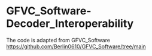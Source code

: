 # GFVC_Software-Decoder_Interoperability

The code is adapted from GFVC_Software https://github.com/Berlin0610/GFVC_Software/tree/main
